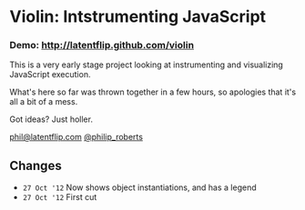 # Violin: Intstrumenting JavaScript

### Demo: http://latentflip.github.com/violin

This is a very early stage project looking at instrumenting and visualizing JavaScript execution.

What's here so far was thrown together in a few hours, so apologies that it's all a bit of a mess.

Got ideas? Just holler.

phil@latentflip.com
[@philip_roberts](http://twitter.com/philip_roberts)

## Changes

* `27 Oct '12` Now shows object instantiations, and has a legend
* `27 Oct '12` First cut
